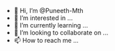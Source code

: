 - 👋 Hi, I’m @Puneeth-Mth
- 👀 I’m interested in ...
- 🌱 I’m currently learning ...
- 💞️ I’m looking to collaborate on ...
- 📫 How to reach me ...

<!---
Puneeth-Mth/Puneeth-Mth is a ✨ special ✨ repository because its `README.md` (this file) appears on your GitHub profile.
You can click the Preview link to take a look at your changes.
--->
